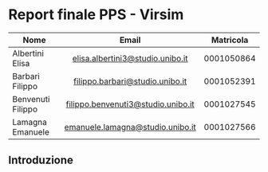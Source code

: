 # Report finale PPS - Virsim

| Nome              |                Email               | Matricola  |
| ----------------- | :--------------------------------: | ---------- |
| Albertini Elisa   |  elisa.albertini3@studio.unibo.it  | 0001050864 |
| Barbari Filippo   |   filippo.barbari@studio.unibo.it  | 0001052391 |
| Benvenuti Filippo | filippo.benvenuti3@studio.unibo.it | 0001027545 |
| Lamagna Emanuele  |  emanuele.lamagna@studio.unibo.it  | 0001027566 |

## Introduzione
